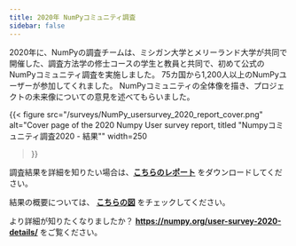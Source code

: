```yaml
---
title: 2020年 NumPyコミュニティ調査
sidebar: false
---
```


2020年に、NumPyの調査チームは、ミシガン大学とメリーランド大学が共同で開催した、調査方法学の修士コースの学生と教員と共同で、初めて公式のNumPyコミュニティ調査を実施しました。 75カ国から1,200人以上のNumPyユーザーが参加してくれました。 NumPyコミュニティの全体像を描き、プロジェクトの未来像についての意見を述べてもらいました。

{{< figure
    src="/surveys/NumPy_usersurvey_2020_report_cover.png"
    alt="Cover page of the 2020 Numpy User survey report, titled \"Numpyコミュニティ調査2020 - 結果\""
    width=250
>}}

調査結果を詳細を知りたい場合は、**[こちらのレポート](/surveys/NumPy_usersurvey_2020_report.pdf)** をダウンロードしてください。


結果の概要については、 **[こちらの図](https://github.com/numpy/numpy-surveys/blob/master/images/2020NumPysurveyresults_community_infographic.pdf)** をチェックしてください。

より詳細が知りたくなりましたか？ **https://numpy.org/user-survey-2020-details/** をご覧ください。
